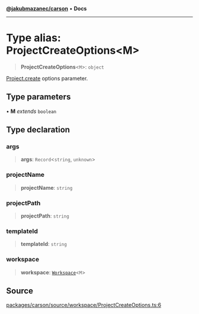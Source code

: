 [**@jakubmazanec/carson**](../README.md) • **Docs**

---

# Type alias: ProjectCreateOptions\<M\>

> **ProjectCreateOptions**\<`M`\>: `object`

[Project.create](../classes/Project.md#create) options parameter.

## Type parameters

• **M** _extends_ `boolean`

## Type declaration

### args

> **args**: `Record`\<`string`, `unknown`\>

### projectName

> **projectName**: `string`

### projectPath

> **projectPath**: `string`

### templateId

> **templateId**: `string`

### workspace

> **workspace**: [`Workspace`](../classes/Workspace.md)\<`M`\>

## Source

[packages/carson/source/workspace/ProjectCreateOptions.ts:6](https://github.com/jakubmazanec/js-tools/blob/51bfc5b913a7a7ef21d8d702a0d87d72983e112a/packages/carson/source/workspace/ProjectCreateOptions.ts#L6)
